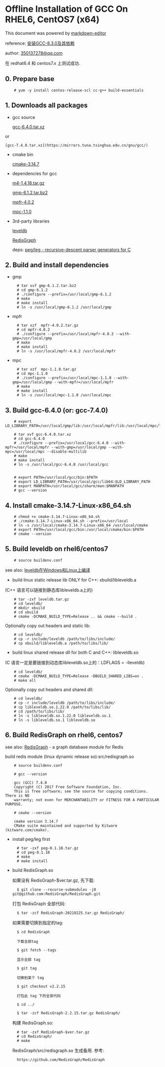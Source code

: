 # Offline Installation of GCC On RHEL6, CentOS7 (x64)

This document was powered by [markdown-editor](https://jbt.github.io/markdown-editor/)

reference: [安装GCC-8.3.0及其依赖](https://www.cnblogs.com/aquester/p/10799125.html)

author: 350137278@qq.com

在 redhat6.4 和 centos7.x 上测试成功.


## 0. Prepare base

        # yum -y install centos-release-scl cc-g++ build-essentials

## 1. Downloads all packages

- gcc source

    [gcc-6.4.0.tar.xz](https://mirrors.tuna.tsinghua.edu.cn/gnu/gcc/)

or

    [gcc-7.4.0.tar.xz](https://mirrors.tuna.tsinghua.edu.cn/gnu/gcc/)
    
- cmake bin

    [cmake-3.14.7](https://cmake.org/files/v3.14/cmake-3.14.7-Linux-x86_64.sh)

- dependencies for gcc

    [m4-1.4.18.tar.gz](https://mirrors.tuna.tsinghua.edu.cn/gnu/m4/)

    [gmp-6.1.2.tar.bz2](https://mirrors.tuna.tsinghua.edu.cn/gnu/gmp/)

    [mpfr-4.0.2](https://mirrors.tuna.tsinghua.edu.cn/gnu/mpfr/)

    [mpc-1.1.0](https://mirrors.tuna.tsinghua.edu.cn/gnu/mpc/)

 - 3rd-party libraries
 
    [leveldb](https://github.com/google/leveldb)
    
    [RedisGraph](https://github.com/RedisGraph/RedisGraph)

    deps: [peg/leg - recursive-descent parser generators for C](https://www.piumarta.com/software/peg/peg-0.1.18.tar.gz)

## 2. Build and install dependencies

- gmp

        # tar xvf gmp-6.1.2.tar.bz2
        # cd gmp-6.1.2
        # ./configure --prefix=/usr/local/gmp-6.1.2
        # make
        # make install
        # ln -s /usr/local/gmp-6.1.2 /usr/local/gmp

- mpfr

        # tar xzf  mpfr-4.0.2.tar.gz
        # cd mpfr-4.0.2
        # ./configure --prefix=/usr/local/mpfr-4.0.2 --with-gmp=/usr/local/gmp
        # make
        # make install
        # ln -s /usr/local/mpfr-4.0.2 /usr/local/mpfr

- mpc

        # tar xzf  mpc-1.1.0.tar.gz
        # cd mpc-1.1.0
        # ./configure --prefix=/usr/local/mpc-1.1.0 --with-gmp=/usr/local/gmp --with-mpfr=/usr/local/mpfr
        # make
        # make install
        # ln -s /usr/local/mpc-1.1.0 /usr/local/mpc

## 3. Build gcc-6.4.0 (or: gcc-7.4.0)

        # export LD_LIBRARY_PATH=/usr/local/gmp/lib:/usr/local/mpfr/lib:/usr/local/mpc/lib:$LD_LIBRARY_PATH

        # tar xvf gcc-6.4.0.tar.xz
        # cd gcc-6.4.0
        # ./configure --prefix=/usr/local/gcc-6.4.0 --with-mpfr=/usr/local/mpfr --with-gmp=/usr/local/gmp --with-mpc=/usr/local/mpc --disable-multilib
        # make
        # make install
        # ln -s /usr/local/gcc-6.4.0 /usr/local/gcc


        # export PATH=/usr/local/gcc/bin:$PATH
        # export LD_LIBRARY_PATH=/usr/local/gcc/lib64:$LD_LIBRARY_PATH
        # export MANPATH=/usr/local/gcc/share/man:$MANPATH
        # gcc --version

## 4. Install cmake-3.14.7-Linux-x86_64.sh

        # chmod +x cmake-3.14.7-Linux-x86_64.sh
        # ./cmake-3.14.7-Linux-x86_64.sh --prefix=/usr/local
        # ln -s /usr/local/cmake-3.14.7-Linux-x86_64 /usr/local/cmake
        # export PATH=/usr/local/gcc/bin:/usr/local/cmake/bin:$PATH
        # cmake --version


## 5. Build leveldb on rhel6/centos7

        # source buildenv.conf

see also: [leveldb在Windows和Linux上编译](https://blog.csdn.net/ubuntu64fan/article/details/102932752)

- build linux static release lib ONLY for C++:  xbuild/libleveldb.a

(C++ 语言可以链接到静态库libleveldb.a上的)

        # tar -zxf leveldb.tar.gz
        # cd leveldb/
        # mkdir xbuild
        # cd xbuild
        # cmake -DCMAKE_BUILD_TYPE=Release .. && cmake --build .

Optionally copy out headers and static lib:

        # cd leveldb/
        # cp -r include/leveldb /path/to/libs/include/
        # cp xbuild/libleveldb.a /path/to/libs/lib/

- build linux shared release dll for both C and C++:  libleveldb.so

(C 语言一定是要链接到动态库libleveldb.so上的：LDFLAGS = -lleveldb)

        # cd leveldb/
        # cmake -DCMAKE_BUILD_TYPE=Release -DBUILD_SHARED_LIBS=on .
        # make all

Optionally copy out headers and shared dll:

        # cd leveldb/
        # cp -r include/leveldb /path/to/libs/include/
        # cp libleveldb.so.1.22.0 /path/to/libs/lib/
        # cd /path/to/libs/lib/
        # ln -s libleveldb.so.1.22.0 libleveldb.so.1
        # ln -s libleveldb.so.1 libleveldb.so


## 6. Build RedisGraph on rhel6, centos7

see also: [RedisGraph](https://oss.redislabs.com/redisgraph/) - a graph database module for Redis

build redis module (linux dynamic release so):src/redisgraph.so

        # source buildenv.conf

        # gcc --version
        
        gcc (GCC) 7.4.0
        Copyright (C) 2017 Free Software Foundation, Inc.
        This is free software; see the source for copying conditions.  There is NO
        warranty; not even for MERCHANTABILITY or FITNESS FOR A PARTICULAR PURPOSE.
        
        # cmake --version

        cmake version 3.14.7
        CMake suite maintained and supported by Kitware (kitware.com/cmake).        


- install peg/leg first

        # tar -zxf peg-0.1.18.tar.gz
        # cd peg-0.1.18
        # make
        # make install

- build RedisGraph.so

    如果没有 RedisGraph-$ver.tar.gz, 先下载:

        $ git clone --recurse-submodules -j8 git@github.com:RedisGraph/RedisGraph.git

    打包 RedisGraph 全部代码:
    
        $ tar -zcf RedisGraph-20210225.tar.gz RedisGraph/

    如果需要切换到指定的tag:

        $ cd RedisGraph

        下载全部tag

        $ git fetch --tags
        
        显示全部 tag

        $ git tag

        切换到某个 tag

        $ git checkout v2.2.15
        
        打包此 tag 下的全部代码

        $ cd ../

        $ tar -zcf RedisGraph-2.2.15.tar.gz RedisGraph/

    构建 RedisGraph.so:

        # tar -zxf RedisGraph-$ver.tar.gz
        # cd RedisGraph/
        # make

    RedisGraph/src/redisgraph.so 生成备用. 参考:

        https://github.com/RedisGraph/RedisGraph

